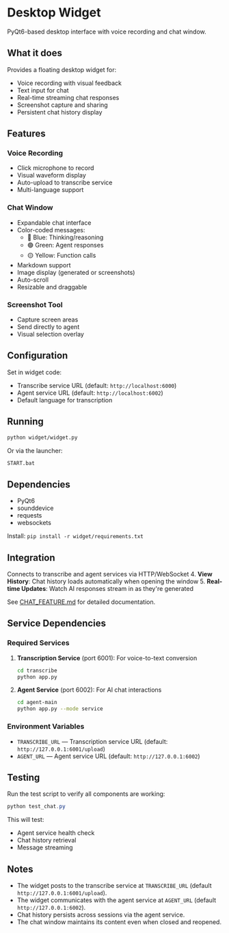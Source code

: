 # Desktop Widget

PyQt6-based desktop interface with voice recording and chat window.

## What it does

Provides a floating desktop widget for:
- Voice recording with visual feedback
- Text input for chat
- Real-time streaming chat responses
- Screenshot capture and sharing
- Persistent chat history display

## Features

### Voice Recording
- Click microphone to record
- Visual waveform display
- Auto-upload to transcribe service
- Multi-language support

### Chat Window
- Expandable chat interface
- Color-coded messages:
  - 🔵 Blue: Thinking/reasoning
  - 🟢 Green: Agent responses
  - 🟡 Yellow: Function calls
- Markdown support
- Image display (generated or screenshots)
- Auto-scroll
- Resizable and draggable

### Screenshot Tool
- Capture screen areas
- Send directly to agent
- Visual selection overlay

## Configuration

Set in widget code:
- Transcribe service URL (default: `http://localhost:6000`)
- Agent service URL (default: `http://localhost:6002`)
- Default language for transcription

## Running

```bash
python widget/widget.py
```

Or via the launcher:
```bash
START.bat
```

## Dependencies

- PyQt6
- sounddevice
- requests
- websockets

Install: `pip install -r widget/requirements.txt`

## Integration

Connects to transcribe and agent services via HTTP/WebSocket
4. **View History**: Chat history loads automatically when opening the window
5. **Real-time Updates**: Watch AI responses stream in as they're generated

See [CHAT_FEATURE.md](CHAT_FEATURE.md) for detailed documentation.

## Service Dependencies

### Required Services
1. **Transcription Service** (port 6001): For voice-to-text conversion
   ```bash
   cd transcribe
   python app.py
   ```

2. **Agent Service** (port 6002): For AI chat interactions
   ```bash
   cd agent-main
   python app.py --mode service
   ```

### Environment Variables
- `TRANSCRIBE_URL` — Transcription service URL (default: `http://127.0.0.1:6001/upload`)
- `AGENT_URL` — Agent service URL (default: `http://127.0.0.1:6002`)

## Testing

Run the test script to verify all components are working:
```powershell
python test_chat.py
```

This will test:
- Agent service health check
- Chat history retrieval
- Message streaming

## Notes
- The widget posts to the transcribe service at `TRANSCRIBE_URL` (default `http://127.0.0.1:6001/upload`).
- The widget communicates with the agent service at `AGENT_URL` (default `http://127.0.0.1:6002`).
- Chat history persists across sessions via the agent service.
- The chat window maintains its content even when closed and reopened.
